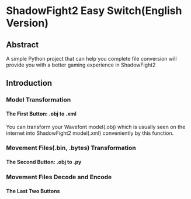 # ShadowFight2 Easy Switch(English Version)
## Abstract
A simple Python project that can help you complete file conversion will provide you with a better gaming experience in ShadowFight2
## Introduction
### Model Transformation
#### The First Button: .obj to .xml
You can transform your Wavefont model(.obj) which is usually seen on the internet into ShadowFight2 model(.xml) conveniently by this function.
### Movement Files(.bin, .bytes) Transformation
#### The Second Button: .obj to .py
### Movement Files Decode and Encode
#### The Last Two Buttons